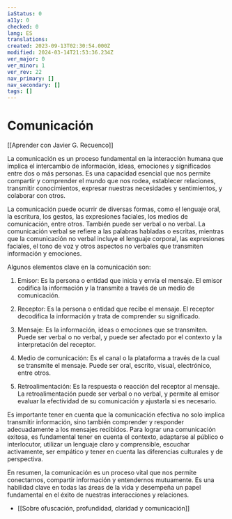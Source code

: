 ```yaml
---
iaStatus: 0
a11y: 0
checked: 0
lang: ES
translations: 
created: 2023-09-13T02:30:54.000Z
modified: 2024-03-14T21:53:36.234Z
ver_major: 0
ver_minor: 1
ver_rev: 22
nav_primary: []
nav_secondary: []
tags: []
---
```

# Comunicación

[[Aprender con Javier G. Recuenco]]

La comunicación es un proceso fundamental en la interacción humana que implica el intercambio de información, ideas, emociones y significados entre dos o más personas. Es una capacidad esencial que nos permite compartir y comprender el mundo que nos rodea, establecer relaciones, transmitir conocimientos, expresar nuestras necesidades y sentimientos, y colaborar con otros.

La comunicación puede ocurrir de diversas formas, como el lenguaje oral, la escritura, los gestos, las expresiones faciales, los medios de comunicación, entre otros. También puede ser verbal o no verbal. La comunicación verbal se refiere a las palabras habladas o escritas, mientras que la comunicación no verbal incluye el lenguaje corporal, las expresiones faciales, el tono de voz y otros aspectos no verbales que transmiten información y emociones.

Algunos elementos clave en la comunicación son:

1. Emisor: Es la persona o entidad que inicia y envía el mensaje. El emisor codifica la información y la transmite a través de un medio de comunicación.
    
2. Receptor: Es la persona o entidad que recibe el mensaje. El receptor decodifica la información y trata de comprender su significado.
    
3. Mensaje: Es la información, ideas o emociones que se transmiten. Puede ser verbal o no verbal, y puede ser afectado por el contexto y la interpretación del receptor.
    
4. Medio de comunicación: Es el canal o la plataforma a través de la cual se transmite el mensaje. Puede ser oral, escrito, visual, electrónico, entre otros.
    
5. Retroalimentación: Es la respuesta o reacción del receptor al mensaje. La retroalimentación puede ser verbal o no verbal, y permite al emisor evaluar la efectividad de su comunicación y ajustarla si es necesario.

Es importante tener en cuenta que la comunicación efectiva no solo implica transmitir información, sino también comprender y responder adecuadamente a los mensajes recibidos. Para lograr una comunicación exitosa, es fundamental tener en cuenta el contexto, adaptarse al público o interlocutor, utilizar un lenguaje claro y comprensible, escuchar activamente, ser empático y tener en cuenta las diferencias culturales y de perspectiva.

En resumen, la comunicación es un proceso vital que nos permite conectarnos, compartir información y entendernos mutuamente. Es una habilidad clave en todas las áreas de la vida y desempeña un papel fundamental en el éxito de nuestras interacciones y relaciones.

* [[Sobre ofuscación, profundidad, claridad y comunicación]]